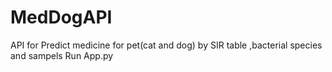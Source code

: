 # MedDogAPI
 API for Predict medicine for pet(cat and dog) by SIR table ,bacterial species and sampels
 Run App.py
